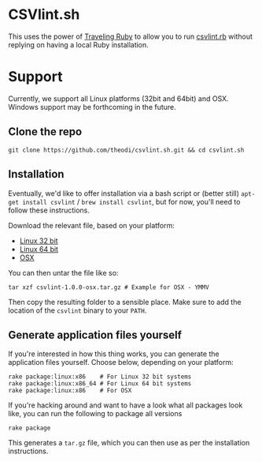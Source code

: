# CSVlint.sh

This uses the power of [Traveling Ruby](https://github.com/phusion/traveling-ruby) to allow you to run [csvlint.rb](github.com/theodi/csvlint.rb) without replying on having a local Ruby installation.

# Support

Currently, we support all Linux platforms (32bit and 64bit) and OSX. Windows support may be forthcoming in the future.

## Clone the repo

`git clone https://github.com/theodi/csvlint.sh.git && cd csvlint.sh`

## Installation

Eventually, we'd like to offer installation via a bash script or (better still) `apt-get install csvlint` / `brew install csvlint`, but for now, you'll need to follow these instructions.

Download the relevant file, based on your platform:

* [Linux 32 bit](https://github.com/theodi/csvlint.sh/releases/download/v1.0.0/csvlint-1.0.0-linux-x86.tar.gz)
* [Linux 64 bit](https://github.com/theodi/csvlint.sh/releases/download/v1.0.0/csvlint-1.0.0-linux-x86_64.tar.gz)
* [OSX](https://github.com/theodi/csvlint.sh/releases/download/v1.0.0/csvlint-1.0.0-osx.tar.gz)

You can then untar the file like so:

```
tar xzf csvlint-1.0.0-osx.tar.gz # Example for OSX - YMMV
```

Then copy the resulting folder to a sensible place. Make sure to add the location of the `csvlint` binary to your `PATH`.

## Generate application files yourself

If you're interested in how this thing works, you can generate the application files yourself. Choose below, depending on your platform:

```
rake package:linux:x86    # For Linux 32 bit systems
rake package:linux:x86_64 # For Linux 64 bit systems
rake package:linux:x86    # For OSX
```

If you're hacking around and want to have a look what all packages look like, you can run the following to package all versions

```
rake package
```

This generates a `tar.gz` file, which you can then use as per the installation instructions.
